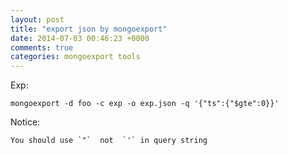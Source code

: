 ```yaml
---
layout: post
title: "export json by mongoexport"
date: 2014-07-03 00:46:23 +0000
comments: true
categories: mongoexport tools
---
```


Exp:

    mongoexport -d foo -c exp -o exp.json -q '{"ts":{"$gte":0}}'

Notice:

    You should use `"`  not  `'` in query string
